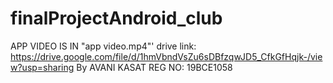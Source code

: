 # finalProjectAndroid_club
APP VIDEO IS IN "app video.mp4"'
drive link: https://drive.google.com/file/d/1hmVbndVsZu6sDBfzqwJD5_CfkGfHqjk-/view?usp=sharing
By AVANI KASAT 
REG NO: 19BCE1058

